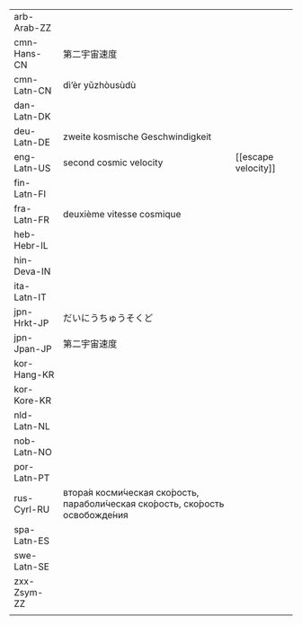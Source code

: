 | | | |
|-|-|-|
| arb-Arab-ZZ |  |  |
| cmn-Hans-CN | 第二宇宙速度 |  |
| cmn-Latn-CN | dì’èr yǔzhòusùdù |  |
| dan-Latn-DK |  |  |
| deu-Latn-DE | zweite kosmische Geschwindigkeit  |  |
| eng-Latn-US | second cosmic velocity | [[escape velocity]] |
| fin-Latn-FI |  |  |
| fra-Latn-FR | deuxième vitesse cosmique |  |
| heb-Hebr-IL |  |  |
| hin-Deva-IN |  |  |
| ita-Latn-IT |  |  |
| jpn-Hrkt-JP | だいにうちゅうそくど |  |
| jpn-Jpan-JP | 第二宇宙速度 |  |
| kor-Hang-KR |  |  |
| kor-Kore-KR |  |  |
| nld-Latn-NL |  |  |
| nob-Latn-NO |  |  |
| por-Latn-PT |  |  |
| rus-Cyrl-RU | втора́я косми́ческая ско́рость, параболи́ческая ско́рость, ско́рость освобожде́ния |  |
| spa-Latn-ES |  |  |
| swe-Latn-SE |  |  |
| zxx-Zsym-ZZ |  |  |
|  |  |  |
